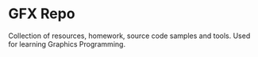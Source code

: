 # GFX Repo

Collection of resources, homework, source code samples and tools. Used for learning Graphics Programming.